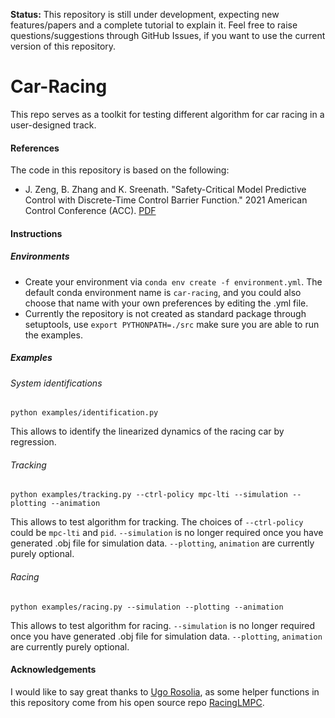 **Status:** This repository is still under development, expecting new features/papers and a complete tutorial to explain it. Feel free to raise questions/suggestions through GitHub Issues, if you want to use the current version of this repository.

# Car-Racing
This repo serves as a toolkit for testing different algorithm for car racing in a user-designed track.

#### References
The code in this repository is based on the following:
* J. Zeng, B. Zhang and K. Sreenath. "Safety-Critical Model Predictive Control with Discrete-Time Control Barrier Function." 2021 American Control Conference (ACC). [PDF](https://arxiv.org/pdf/2007.11718.pdf) 

#### Instructions

##### Environments
* Create your environment via `conda env create -f environment.yml`. The default conda environment name is `car-racing`, and you could also choose that name with your own preferences by editing the .yml file.
* Currently the repository is not created as standard package through setuptools, use `export PYTHONPATH=./src` make sure you are able to run the examples.

##### Examples
###### System identifications
```
python examples/identification.py
``` 
This allows to identify the linearized dynamics of the racing car by regression.
###### Tracking 
```
python examples/tracking.py --ctrl-policy mpc-lti --simulation --plotting --animation
```
This allows to test algorithm for tracking. The choices of `--ctrl-policy` could be `mpc-lti` and `pid`. `--simulation` is no longer required once you have generated .obj file for simulation data. `--plotting`, `animation` are currently purely optional.

###### Racing
```
python examples/racing.py --simulation --plotting --animation
```
This allows to test algorithm for racing. `--simulation` is no longer required once you have generated .obj file for simulation data. `--plotting`, `animation` are currently purely optional.

#### Acknowledgements
I would like to say great thanks to [Ugo Rosolia](https://github.com/urosolia), as some helper functions in this repository come from his open source repo [RacingLMPC](https://github.com/urosolia/RacingLMPC).